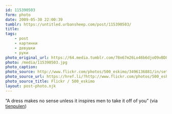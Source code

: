 ```yaml
---
id: 115390503
form: photo
date: 2009-05-30 22:00:39
tumblr: https://untitled.urbansheep.com/post/115390503/
title:
tags:
    - post
    - картинки
    - девушки
    - руки
photo_original_url: https://64.media.tumblr.com/78n67m26Lo46b6djoO9vBD8Fo1_500.jpg
photo: /media/115390503.jpg
photo_caption: 
photo_source: http://www.flickr.com/photos/500_eskimo/3496136881/in/set-72157604370426367/
photo_source_url: https://href.li/?http://www.flickr.com/photos/500_eskimo/3496136881/in/set-72157604370426367/
photo_source_title: Flickr / 500_eskimo
layout: post-photo.njk
---
```


<p>“A dress makes no sense unless it inspires men to take it off of you” (via <a href="http://www.flickr.com/photos/500_eskimo/3496136881/in/set-72157604370426367/">tienpulen</a>)</p>
